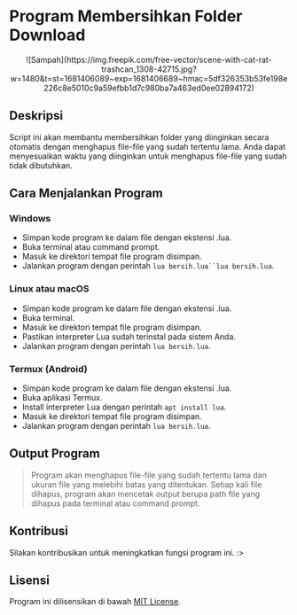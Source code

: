 # Program Membersihkan Folder Download
<center>
![Sampah](https://img.freepik.com/free-vector/scene-with-cat-rat-trashcan_1308-42715.jpg?w=1480&t=st=1681406089~exp=1681406689~hmac=5df326353b53fe198e226c8e5010c9a59efbb1d7c980ba7a463ed0ee02894172)
</center>

## Deskripsi
Script ini akan membantu membersihkan folder yang diinginkan secara otomatis dengan menghapus file-file yang sudah tertentu lama. Anda dapat menyesuaikan waktu yang diinginkan untuk menghapus file-file yang sudah tidak dibutuhkan.

## Cara Menjalankan Program
### Windows
* Simpan kode program ke dalam file dengan ekstensi .lua.
* Buka terminal atau command prompt.
* Masuk ke direktori tempat file program disimpan.
* Jalankan program dengan perintah `lua bersih.lua``lua bersih.lua`.

### Linux atau macOS
* Simpan kode program ke dalam file dengan ekstensi .lua.
* Buka terminal.
* Masuk ke direktori tempat file program disimpan.
* Pastikan interpreter Lua sudah terinstal pada sistem Anda.
* Jalankan program dengan perintah `lua bersih.lua`.

### Termux (Android)
* Simpan kode program ke dalam file dengan ekstensi .lua.
* Buka aplikasi Termux.
* Install interpreter Lua dengan perintah `apt install lua`.
* Masuk ke direktori tempat file program disimpan.
* Jalankan program dengan perintah `lua bersih.lua`.

## Output Program
> Program akan menghapus file-file yang sudah tertentu lama dan ukuran file yang melebihi batas yang ditentukan.
> Setiap kali file dihapus, program akan mencetak output berupa path file yang dihapus pada terminal atau command prompt.

## Kontribusi
Silakan kontribusikan untuk meningkatkan fungsi program ini. :>

## Lisensi
Program ini dilisensikan di bawah [MIT License](https://opensource.org/licenses/MIT).
